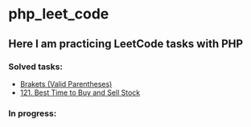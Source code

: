 # php_leet_code

## Here I am practicing LeetCode tasks with PHP

### Solved tasks:

- [Brakets (Valid Parentheses)](https://leetcode.com/problems/valid-parentheses/description/)
- [121. Best Time to Buy and Sell Stock](https://leetcode.com/problems/best-time-to-buy-and-sell-stock/)

### In progress:



